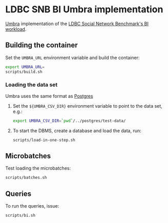 # LDBC SNB BI Umbra implementation

[Umbra](https://umbra-db.com/) implementation of the [LDBC Social Network Benchmark's BI workload](https://github.com/ldbc/ldbc_snb_docs).

## Building the container

Set the `UMBRA_URL` environment variable and build the container:

```bash
export UMBRA_URL=
scripts/build.sh
```

### Loading the data set

Umbra uses the same format as [Postgres](../postgres/README.md#generating-the-data-set)

1. Set the `${UMBRA_CSV_DIR}` environment variable to point to the data set, e.g.:

    ```bash
    export UMBRA_CSV_DIR=`pwd`/../postgres/test-data/
    ```

2. To start the DBMS, create a database and load the data, run:

    ```bash
    scripts/load-in-one-step.sh
    ```

## Microbatches

Test loading the microbatches:

```bash
scripts/batches.sh
```

## Queries

To run the queries, issue:

```bash
scripts/bi.sh
```
